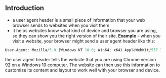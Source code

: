 ## Introduction
- a user agent header is a small piece of information that your web browser sends to websites when you visit them.
- It helps websites know what kind of device and browser you are using, so they can show you the right version of their site.
**Example** - 
when you visit a website, your browser might send a user agent header like this:
```js
User-Agent: Mozilla/5.0 (Windows NT 10.0; Win64; x64) AppleWebKit/537.36 (KHTML, like Gecko) Chrome/92.0.4515.131 Safari/537.36
```

the user agent header tells the website that you are using Chrome version 92 on a Windows 10 computer. The website can then use this information to customize its content and layout to work well with your browser and device.
